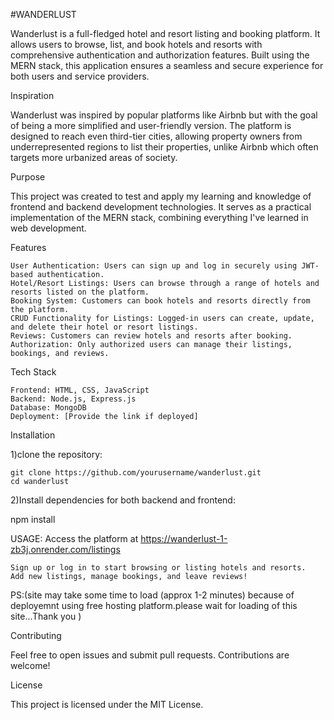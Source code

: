 #WANDERLUST

Wanderlust is a full-fledged hotel and resort listing and booking platform. It allows users to browse, list, and book hotels and resorts with comprehensive authentication and authorization features. Built using the MERN stack, this application ensures a seamless and secure experience for both users and service providers.

Inspiration

Wanderlust was inspired by popular platforms like Airbnb but with the goal of being a more simplified and user-friendly version. The platform is designed to reach even third-tier cities, allowing property owners from underrepresented regions to list their properties, unlike Airbnb which often targets more urbanized areas of society.

Purpose

This project was created to test and apply my learning and knowledge of frontend and backend development technologies. It serves as a practical implementation of the MERN stack, combining everything I've learned in web development.

Features

    User Authentication: Users can sign up and log in securely using JWT-based authentication.
    Hotel/Resort Listings: Users can browse through a range of hotels and resorts listed on the platform.
    Booking System: Customers can book hotels and resorts directly from the platform.
    CRUD Functionality for Listings: Logged-in users can create, update, and delete their hotel or resort listings.
    Reviews: Customers can review hotels and resorts after booking.
    Authorization: Only authorized users can manage their listings, bookings, and reviews.

Tech Stack

    Frontend: HTML, CSS, JavaScript
    Backend: Node.js, Express.js
    Database: MongoDB
    Deployment: [Provide the link if deployed]

  Installation
  
  1)clone the repository:

  
    git clone https://github.com/yourusername/wanderlust.git
    cd wanderlust


2)Install dependencies for both backend and frontend:

npm install

USAGE:
Access the platform at https://wanderlust-1-zb3j.onrender.com/listings 

    Sign up or log in to start browsing or listing hotels and resorts.
    Add new listings, manage bookings, and leave reviews!

PS:(site may take some time to load (approx 1-2 minutes) because of deployemnt using  free hosting platform.please wait for loading of this site...Thank you )

Contributing

Feel free to open issues and submit pull requests. Contributions are welcome!

License

This project is licensed under the MIT License.
